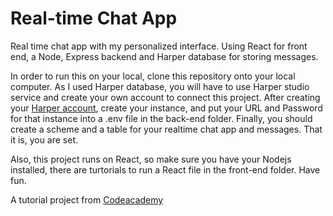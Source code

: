 # Real-time Chat App

Real time chat app with my personalized interface. Using React for front end, a Node, Express backend and Harper database for storing messages. 

In order to run this on your local, clone this repository onto your local computer. As I used Harper database, you will have to use Harper studio service and create your own account to connect this project. After creating your [Harper account](https://harperdb.io/), create your instance, and put your URL and Password for that instance into a .env file in the back-end folder. Finally, you should create a scheme and a table for your realtime chat app and messages. That it is, you are set.

Also, this project runs on React, so make sure you have your Nodejs installed, there are turtorials to run a React file in the front-end folder.
Have fun.

A tutorial project from [Codeacademy](https://www.freecodecamp.org/news/build-a-realtime-chat-app-with-react-express-socketio-and-harperdb/)
